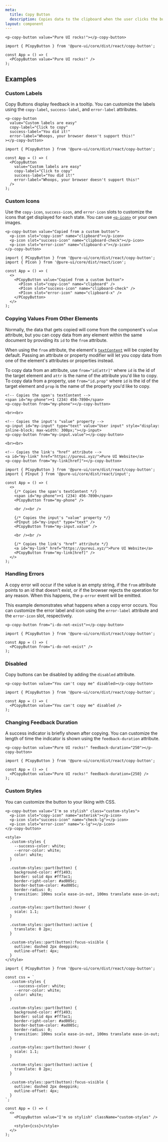 ```yaml
---
meta:
  title: Copy Button
  description: Copies data to the clipboard when the user clicks the button.
layout: component
---
```


```html:preview
<p-copy-button value="Pure UI rocks!"></p-copy-button>
```

```jsx:react
import { PCopyButton } from '@pure-ui/core/dist/react/copy-button';

const App = () => (
  <PCopyButton value="Pure UI rocks!" />
);
```

## Examples

### Custom Labels

Copy Buttons display feedback in a tooltip. You can customize the labels using the `copy-label`, `success-label`, and `error-label` attributes.

```html:preview
<p-copy-button
  value="Custom labels are easy"
  copy-label="Click to copy"
  success-label="You did it!"
  error-label="Whoops, your browser doesn't support this!"
></p-copy-button>
```

```jsx:react
import { PCopyButton } from '@pure-ui/core/dist/react/copy-button';

const App = () => (
  <PCopyButton
    value="Custom labels are easy"
    copy-label="Click to copy"
    success-label="You did it!"
    error-label="Whoops, your browser doesn't support this!"
  />
);
```

### Custom Icons

Use the `copy-icon`, `success-icon`, and `error-icon` slots to customize the icons that get displayed for each state. You can use [`<p-icon>`](/components/icon) or your own images.

```html:preview
<p-copy-button value="Copied from a custom button">
  <p-icon slot="copy-icon" name="clipboard"></p-icon>
  <p-icon slot="success-icon" name="clipboard-check"></p-icon>
  <p-icon slot="error-icon" name="clipboard-x"></p-icon>
</p-copy-button>
```

```jsx:react
import { PCopyButton } from '@pure-ui/core/dist/react/copy-button';
import { PIcon } from '@pure-ui/core/dist/react/icon';

const App = () => (
  <>
    <PCopyButton value="Copied from a custom button">
      <PIcon slot="copy-icon" name="clipboard" />
      <PIcon slot="success-icon" name="clipboard-check" />
      <PIcon slot="error-icon" name="clipboard-x" />
    </PCopyButton>
  </>
);
```

### Copying Values From Other Elements

Normally, the data that gets copied will come from the component's `value` attribute, but you can copy data from any element within the same document by providing its `id` to the `from` attribute.

When using the `from` attribute, the element's [`textContent`](https://developer.mozilla.org/en-US/docs/Web/API/Node/textContent) will be copied by default. Passing an attribute or property modifier will let you copy data from one of the element's attributes or properties instead.

To copy data from an attribute, use `from="id[attr]"` where `id` is the id of the target element and `attr` is the name of the attribute you'd like to copy. To copy data from a property, use `from="id.prop"` where `id` is the id of the target element and `prop` is the name of the property you'd like to copy.

```html:preview
<!-- Copies the span's textContent -->
<span id="my-phone">+1 (234) 456-7890</span>
<p-copy-button from="my-phone"></p-copy-button>

<br><br>

<!-- Copies the input's "value" property -->
<p-input id="my-input" type="text" value="User input" style="display: inline-block; max-width: 300px;"></p-input>
<p-copy-button from="my-input.value"></p-copy-button>

<br><br>

<!-- Copies the link's "href" attribute -->
<a id="my-link" href="https://pureui.xyz/">Pure UI Website</a>
<p-copy-button from="my-link[href]"></p-copy-button>
```

```jsx:react
import { PCopyButton } from '@pure-ui/core/dist/react/copy-button';
import { PInput } from '@pure-ui/core/dist/react/input';

const App = () => (
  <>
    {/* Copies the span's textContent */}
    <span id="my-phone">+1 (234) 456-7890</span>
    <PCopyButton from="my-phone" />

    <br /><br />

    {/* Copies the input's "value" property */}
    <PInput id="my-input" type="text" />
    <PCopyButton from="my-input.value" />

    <br /><br />

    {/* Copies the link's "href" attribute */}
    <a id="my-link" href="https://pureui.xyz/">Pure UI Website</a>
    <PCopyButton from="my-link[href]" />
  </>
);
```

### Handling Errors

A copy error will occur if the value is an empty string, if the `from` attribute points to an id that doesn't exist, or if the browser rejects the operation for any reason. When this happens, the `p-error` event will be emitted.

This example demonstrates what happens when a copy error occurs. You can customize the error label and icon using the `error-label` attribute and the `error-icon` slot, respectively.

```html:preview
<p-copy-button from="i-do-not-exist"></p-copy-button>
```

```jsx:react
import { PCopyButton } from '@pure-ui/core/dist/react/copy-button';

const App = () => (
  <PCopyButton from="i-do-not-exist" />
);
```

### Disabled

Copy buttons can be disabled by adding the `disabled` attribute.

```html:preview
<p-copy-button value="You can't copy me" disabled></p-copy-button>
```

```jsx:react
import { PCopyButton } from '@pure-ui/core/dist/react/copy-button';

const App = () => (
  <PCopyButton value="You can't copy me" disabled />
);
```

### Changing Feedback Duration

A success indicator is briefly shown after copying. You can customize the length of time the indicator is shown using the `feedback-duration` attribute.

```html:preview
<p-copy-button value="Pure UI rocks!" feedback-duration="250"></p-copy-button>
```

```jsx:react
import { PCopyButton } from '@pure-ui/core/dist/react/copy-button';

const App = () => (
  <PCopyButton value="Pure UI rocks!" feedback-duration={250} />
);
```

### Custom Styles

You can customize the button to your liking with CSS.

```html:preview
<p-copy-button value="I'm so stylish" class="custom-styles">
  <p-icon slot="copy-icon" name="asterisk"></p-icon>
  <p-icon slot="success-icon" name="check-lg"></p-icon>
  <p-icon slot="error-icon" name="x-lg"></p-icon>
</p-copy-button>

<style>
  .custom-styles {
    --success-color: white;
    --error-color: white;
    color: white;
  }

  .custom-styles::part(button) {
    background-color: #ff1493;
    border: solid 4px #ff7ac1;
    border-right-color: #ad005c;
    border-bottom-color: #ad005c;
    border-radius: 0;
    transition: 100ms scale ease-in-out, 100ms translate ease-in-out;
  }

  .custom-styles::part(button):hover {
    scale: 1.1;
  }

  .custom-styles::part(button):active {
    translate: 0 2px;
  }

  .custom-styles::part(button):focus-visible {
    outline: dashed 2px deeppink;
    outline-offset: 4px;
  }
</style>
```

```jsx:react
import { PCopyButton } from '@pure-ui/core/dist/react/copy-button';

const css = `
  .custom-styles {
    --success-color: white;
    --error-color: white;
    color: white;
  }

  .custom-styles::part(button) {
    background-color: #ff1493;
    border: solid 4px #ff7ac1;
    border-right-color: #ad005c;
    border-bottom-color: #ad005c;
    border-radius: 0;
    transition: 100ms scale ease-in-out, 100ms translate ease-in-out;
  }

  .custom-styles::part(button):hover {
    scale: 1.1;
  }

  .custom-styles::part(button):active {
    translate: 0 2px;
  }

  .custom-styles::part(button):focus-visible {
    outline: dashed 2px deeppink;
    outline-offset: 4px;
  }
`;

const App = () => (
  <>
    <PCopyButton value="I'm so stylish" className="custom-styles" />

    <style>{css}</style>
  </>
);
```
